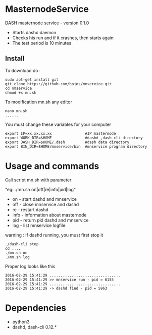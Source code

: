 # MasternodeService

DASH masternode service - version 0.1.0

* Starts dashd daemon
* Checks his run and if it crashes, then starts again
* The test period is 10 minutes

## Install

To download do :

    sudo apt-get install git
    git clone https://github.com/bojos/mnservice.git
    cd nmservice
    chmod +x mn.sh
    
To modification mn.sh any editor
    
    nano mn.sh
    ......
    
You must change these variables for your computer
    
    export IP=xx.xx.xx.xx               #IP masternode
    export WORK_DIR=$HOME               #dashd ,dash-cli directory
    export DASH_DIR=$HOME/.dash         #dash data directory
    export BIN_DIR=$HOME/mnservice/bin  #mnservice program directory

    
# Usage and commands
    
Call script mn.sh with parameter
    
"eg: ./mn.sh on|off|re|info|pid|log"

* on      - start dashd and mnservice
* off     - close mnservice and dashd
* re      - restart dashd
* info    - information about masternode
* pid     - return pid dashd and mnservice
* log     - list mnservice logfile

warning : If dashd running, you must first stop it
    
    ./dash-cli stop
    cd ....
    ./mn.sh on
    ./mn.sh log
    
Proper log looks like this

    2016-02-29 15:41:29 ................................
    2016-02-29 15:41:29 >> mnservice run - pid = 6155
    2016-02-29 15:41:29 ................................
    2016-02-29 15:41:29 -> dashd find - pid = 5963

    
# Dependencies
    
* python3
* dashd, dash-cli 0.12.*    
